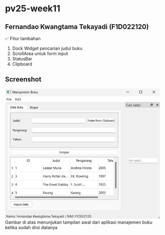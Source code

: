 # pv25-week11

## Fernandao Kwangtama Tekayadi (F1D022120)

✅ Fitur tambahan

1. Dock Widget pencarian judul buku
2. ScrollArea untuk form input
3. StatusBar
4. Clipboard

## Screenshot

![Halaman Awal](awal.jpg)  
Gambar di atas menunjukan tampilan awal dari aplikasi manajemen buku ketika sudah diisi datanya
